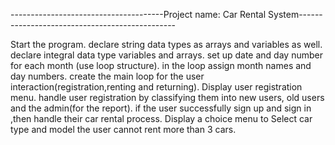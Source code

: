--------------------------------------Project name: Car Rental System-----------------------------------------------





Start the program.
declare string data types as arrays and  variables as well.
declare integral data type variables and arrays.
set up date and day number for each month (use loop structure).
in the loop assign month names and day numbers.
create the main loop for the user interaction(registration,renting and returning).
Display user registration menu.
handle user registration by classifying them into new users, old users and the admin(for the report).
if the user successfully sign up and sign in ,then handle their car rental process.
Display a choice menu to Select car type and model
the user cannot rent more than 3 cars.
